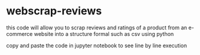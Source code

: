 # webscrap-reviews
this code will allow you to scrap reviews and ratings of a product from an e-commerce website into a structure formal such as csv using python

copy and paste the code in jupyter notebook to see line by line execution
